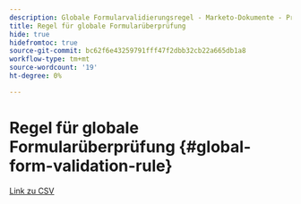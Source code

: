 ```yaml
---
description: Globale Formularvalidierungsregel - Marketo-Dokumente - Produktdokumentation
title: Regel für globale Formularüberprüfung
hide: true
hidefromtoc: true
source-git-commit: bc62f6e43259791fff47f2dbb32cb22a665db1a8
workflow-type: tm+mt
source-wordcount: '19'
ht-degree: 0%

---
```


# Regel für globale Formularüberprüfung {#global-form-validation-rule}

[Link zu CSV](/help/marketo/product-docs/administration/setup-administration/assets/freemaildomains.csv)
